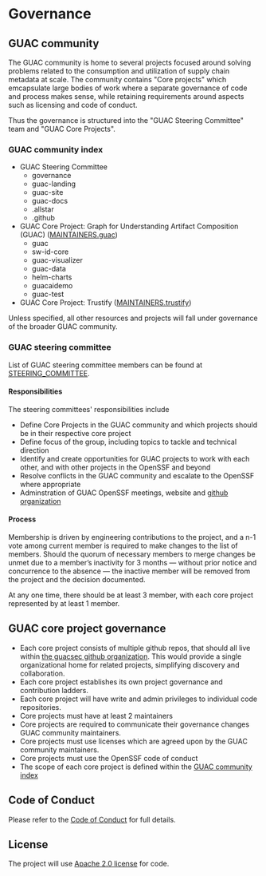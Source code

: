 # Governance

## GUAC community

The GUAC community is home to several projects focused around solving problems related to the consumption and utilization of supply chain metadata at scale. The community contains "Core projects" which emcapsulate large bodies of work where a separate governance of code and process makes sense, while retaining requirements around aspects such as licensing and code of conduct.

Thus the governance is structured into the "GUAC Steering Committee" team and "GUAC Core Projects".

### GUAC community index

- GUAC Steering Committee
  - governance
  - guac-landing
  - guac-site
  - guac-docs
  - .allstar
  - .github
- GUAC Core Project: Graph for Understanding Artifact Composition (GUAC) ([MAINTAINERS.guac](MAINTAINERS.guac))
  - guac
  - sw-id-core
  - guac-visualizer
  - guac-data
  - helm-charts
  - guacaidemo
  - guac-test
- GUAC Core Project: Trustify ([MAINTAINERS.trustify](MAINTAINERS.trustify))

Unless specified, all other resources and projects will fall under governance of the broader GUAC community.

### GUAC steering committee

List of GUAC steering committee members can be found at [STEERING_COMMITTEE](STEERING_COMMITTEE).

#### Responsibilities

The steering committees' responsibilities include

- Define Core Projects in the GUAC community and which projects should be in their respective core project
- Define focus of the group, including topics to tackle and technical direction
- Identify and create opportunities for GUAC projects to work with each other, and with other projects in the OpenSSF and beyond
- Resolve conflicts in the GUAC community and escalate to the OpenSSF where appropriate
- Adminstration of GUAC OpenSSF meetings, website  and [github organization](https://github.com/guacsec/)

#### Process

Membership is driven by engineering contributions to the project, and a n-1
vote among current member is required to make changes to the list of
members. Should the quorum of necessary members to merge changes be
unmet due to a member’s inactivity for 3 months — without prior notice and
concurrence to the absence — the inactive member will be removed from the
project and the decision documented.

At any one time, there should be at least 3 member, with each core project
represented by at least 1 member.

## GUAC core project governance

- Each core project consists of multiple github repos, that should all live within [the guacsec github organization](https://github.com/guacsec/). This would provide a single organizational home for related projects, simplifying discovery and collaboration.
- Each core project establishes its own project governance and contribution ladders.
- Each core project will have write and admin privileges to individual code repositories.
- Core projects must have at least 2 maintainers
- Core projects are required to communicate their governance changes GUAC community maintainers.
- Core projects must use licenses which are agreed upon by the GUAC community maintainers.
- Core projects must use the OpenSSF code of conduct
- The scope of each core project is defined within the [GUAC community index](#guac-community-index)

## Code of Conduct

Please refer to the [Code of Conduct](CODE_OF_CONDUCT.md) for full details.

## License

The project will use [Apache 2.0 license](LICENSE) for code.
